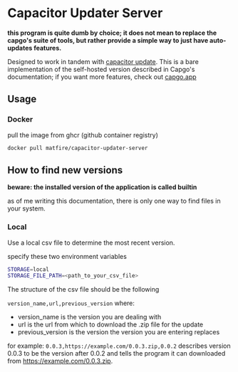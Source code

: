 # Capacitor Updater Server


**this program is quite dumb by choice; it does not mean to replace the capgo's suite of tools, but rather provide a simple way to just have auto-updates features.**

Designed to work in tandem with [capacitor update](https://github.com/Cap-go/capacitor-updater).
This is a bare implementation of the self-hosted version described in Capgo's documentation; if you want more features, check out [capgo.app](https://capgo.app)

## Usage

### Docker

pull the image from ghcr (github container registry)
```bash
docker pull matfire/capacitor-updater-server
```

## How to find new versions

**beware: the installed version of the application is called builtin**

as of me writing this documentation, there is only one way to find files in your system.

### Local

Use a local csv file to determine the most recent version.

specify these two environment variables
```bash
STORAGE=local
STORAGE_FILE_PATH=<path_to_your_csv_file>
```
The structure of the csv file should be the following

`version_name,url,previous_version`
where:
- version_name is the version you are dealing with
- url is the url from which to download the .zip file for the update
- previous_version is the version the version you are entering replaces

for example:
`0.0.3,https://example.com/0.0.3.zip,0.0.2` describes version 0.0.3 to be the version after 0.0.2 and tells the program it can downloaded from https://example.com/0.0.3.zip.